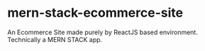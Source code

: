 # mern-stack-ecommerce-site
An Ecommerce Site made purely by ReactJS based environment. Technically a MERN STACK app.

